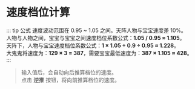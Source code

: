 # 速度档位计算

::: tip 公式
速度波动范围在 0.95 ~ 1.05 之间。天阵人物与宝宝速度差 10%。  
人物与人物之间，宝宝与宝宝之间速度档位系数公式：**1.05 / 0.95 ≈ 1.105**。  
天阵下，人物与宝宝速度档位系数公式：**1 × 1.05 ÷ 0.9 ÷ 0.95 ≈ 1.228**。  
大鬼鬼将速度为：**129 × 3 = 387**，需要宝宝最低速度为：**387 × 1.105 ≈ 428**。
:::

> 输入值后，会自动向后推算档位的速度。  
> 点击 **逆推** 按钮，将向前推算档位的速度。

<Speed />
